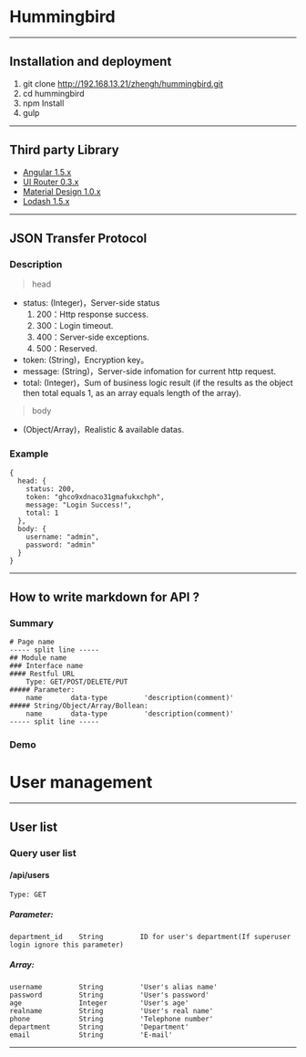 # Hummingbird
-----

## Installation and deployment
1. git clone http://192.168.13.21/zhengh/hummingbird.git
2. cd hummingbird
3. npm Install
4. gulp

-----

## Third party Library
* [Angular 1.5.x](https://angularjs.org/)
* [UI Router 0.3.x](https://github.com/angular-ui/ui-router/tree/legacy)
* [Material Design 1.0.x](https://github.com/angular/material)
* [Lodash 1.5.x](https://lodash.com/)

-----

## JSON Transfer Protocol
### Description
> head
* status: (Integer)，Server-side status
  1. 200：Http response success.
  2. 300：Login timeout.
  3. 400：Server-side exceptions.
  4. 500：Reserved.
* token: (String)，Encryption key。
* message: (String)，Server-side infomation for current http request.
* total: (Integer)，Sum of business logic result (if the results as the object then total equals 1, as an array equals length of the array).

> body
* (Object/Array)，Realistic & available datas.

### Example
    {
      head: {
        status: 200,
        token: "ghco9xdnaco31gmafukxchph",
        message: "Login Success!",
        total: 1
      },
      body: {
        username: "admin",
        password: "admin"
      }
    }

-----

## How to write markdown for API ?
### Summary
    # Page name
    ----- split line -----
    ## Module name
    ### Interface name
    #### Restful URL
        Type: GET/POST/DELETE/PUT
    ##### Parameter:
        name       data-type         'description(comment)'
    ##### String/Object/Array/Bollean:
        name       data-type         'description(comment)'
    ----- split line -----

### Demo
# User management

-----

## User list
### Query user list
#### /api/users
    Type: GET
##### Parameter:
    department_id    String         ID for user's department(If superuser login ignore this parameter)
##### Array:
    username         String         'User's alias name'
    password         String         'User's password'
    age              Integer        'User's age'
    realname         String         'User's real name'
    phone            String         'Telephone number'
    department       String         'Department'
    email            String         'E-mail'

-----
